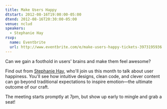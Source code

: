 ```yaml
---
title: Make Users Happy
dtstart: 2012-08-16T19:00:00-05:00
dtend: 2012-08-16T20:30:00-05:00
venue: nclud
speakers:
  - Stephanie Hay
rsvp:
  name: Eventbrite
  url: http://www.eventbrite.com/e/make-users-happy-tickets-3973195936
---
```


Can we gain a foothold in users' brains and make them feel awesome?

Find out from [Stephanie Hay](http://www.stephaniehay.com/), who'll join us this month to talk about user happiness. You'll see how intuitive designs, clean code, and clever content can go beyond traditional expectations to inspire emotion—the ultimate outcome of our craft.

The meeting starts promptly at 7pm, but show up early to mingle and grab a seat!